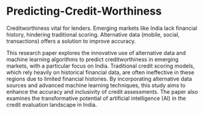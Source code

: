 # Predicting-Credit-Worthiness
Creditworthiness vital for lenders. Emerging markets like India lack financial history, hindering traditional scoring. Alternative data (mobile, social, transactions) offers a solution to improve accuracy.



This research paper explores the innovative use of alternative data and machine learning
algorithms to predict creditworthiness in emerging markets, with a particular focus on
India. Traditional credit scoring models, which rely heavily on historical financial data, are
often ineffective in these regions due to limited financial histories. By incorporating
alternative data sources and advanced machine learning techniques, this study aims to
enhance the accuracy and inclusivity of credit assessments. The paper also examines the
transformative potential of artificial intelligence (AI) in the credit evaluation landscape in
India.
